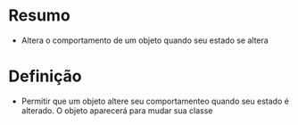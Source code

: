 # Resumo
- Altera o comportamento de um objeto quando seu estado se altera

# Definição
- Permitir que um objeto altere seu comportamenteo quando seu estado é alterado. O objeto aparecerá para mudar sua classe
